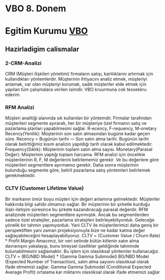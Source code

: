 # VBO 8. Donem 
# Egitim Kurumu [VBO](https://www.veribilimiokulu.com/) 
## Hazirladigim calismalar
### 2-CRM-Analizi

CRM (Müşteri ilişkileri yönetimi) firmaların satışı, karlılıklarını artırmak için kullandıkları yöntemlerdir. Müşterinin ihtiyacını analiz etmek, müşteriyi anlamak, var olan müşteriyi korumak, sadık müşteriler elde etmek için yapılan tüm çalışmalara verilen isimdir.
VBO kruurmuna cok tessekkru ederim.
### RFM Analizi
Müşteri analitiği alanında sık kullanılan bir yöntemdir. Firmalar tarafından müşterileri segmente ayırarak, her bir müşteriye özel firmanın satış ve pazarlama planları yapabilmesini sağlar. R-ecency, F-requency, M-onetary
Recency(Yenilik): Müşterinin son satın almasından bugüne kadar geçen süre.
Recency = Bugünün tarihi — Son satın alma tarihi.
Bugünün tarihi olarak belirttiğimiz kısım analizin yapıldığı tarih olarak kabul edilmektedir.
Frequency(Sıklık): Müşterinin toplam satın alma sayısı.
Monetary(Parasal Değer): Müşterinin yaptığı toplam harcama.
RFM analizi için öncelikle müşterilerinin R, F, M değerlerini belirlememiz gerekir. Ve bu değerlere göre müşterileri segmentlere ayırmamız gerekir. Daha sonra müşterinin bulunduğu segmente göre, belirli pazarlama satış yöntemleri belirlemek gerekmektedir.

### CLTV (Customer Lifetime Value)
Bir markanın ömür boyu müşteri için değeri anlamına gelmektedir. Müşteriler hakkında bilgi sahibi olmamızı sağlar. Bir müşterinin bir şirketle kurduğu ilişki-iletişim süresince bu şirkete kazandıracağı parasal değerdir. RFM analizinde müşterileri segmentlere ayırmıştık. Ancak bu segmentlerden sadece özel stratejiler, pazarlama stratejileri belirleyebiliyorduk. Geleceğe yönelik bir tahmin yapmıyorduk. Yani CLTV ile müşterilerimizi daha geniş bir perspektiften yani zaman projeksiyonuyla bize ne kadar katma değer sağlayabileceğini hesaplayabiliyoruz.
CLTV = (Customer Value / Churn Rate) * Profit Margin
Amacımız, bir veri setinde bütün kitlenin satın alma davranışını yakalayıp, bunu bireysel özellikler geldiğinde tahminde bulunabilmesini sağlamaktır.
Bu işlem için olasılıksal yöntemler kullanacağız.
CLTV = (BG/NBD Model) * (Gamma Gamma Submodel)
BG/NBD Model (Expected Number of Transaction), satın alma sayısını olasılıksal olarak ifade etmemizi sağlar.
Gamma Gamma Submodel (Conditional Expected Average Profit) ortalama kar miktarını olasılıksal olarak ifade etmemizi sağlar
